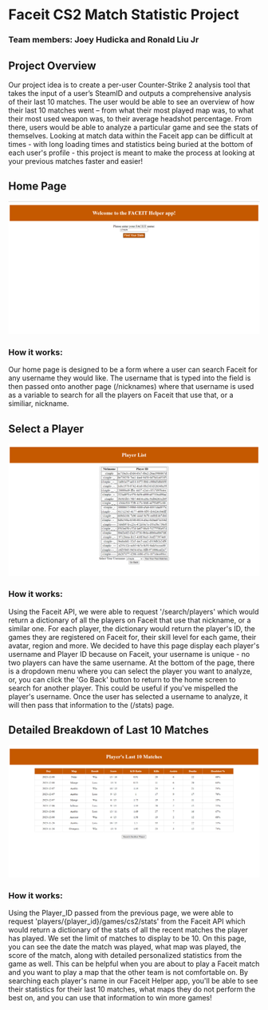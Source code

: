 # Faceit CS2 Match Statistic Project
### Team members: Joey Hudicka and Ronald Liu Jr

## Project Overview
Our project idea is to create a per-user Counter-Strike 2 analysis tool that takes the input of a user’s SteamID and outputs a comprehensive analysis of their last 10 matches. The user would be able to see an overview of how their last 10 matches went – from what their most played map was, to what their most used weapon was, to their average headshot percentage. From there, users would be able to analyze a particular game and see the stats of themselves. Looking at match data within the Faceit app can be difficult at times - with long loading times and statistics being buried at the bottom of each user's profile - this project is meant to make the process at looking at your previous matches faster and easier!

## Home Page
![home page](/faceit/page1.png)
### How it works:
Our home page is designed to be a form where a user can search Faceit for any username they would like. The username that is typed into the field is then passed onto another page (/nicknames) where that username is used as a variable to search for all the players on Faceit that use that, or a similiar, nickname.


## Select a Player
![player select](/faceit/page2.png)
### How it works:
Using the Faceit API, we were able to request '/search/players' which would return a dictionary of all the players on Faceit that use that nickname, or a similar one. For each player, the dictionary would return the player's ID, the games they are registered on Faceit for, their skill level for each game, their avatar, region and more. We decided to have this page display each player's username and Player ID because on Faceit, your username is unique - no two players can have the same username. At the bottom of the page, there is a dropdown menu where you can select the player you want to analyze, or, you can click the 'Go Back' button to return to the home screen to search for another player. This could be useful if you've mispelled the player's username. Once the user has selected a username to analyze, it will then pass that information to the (/stats) page.

## Detailed Breakdown of Last 10 Matches
![match breakdown](/faceit/page3.png)
### How it works:
Using the Player_ID passed from the previous page, we were able to request 'players/{player_id}/games/cs2/stats' from the Faceit API which would return a dictionary of the stats of all the recent matches the player has played. We set the limit of matches to display to be 10. On this page, you can see the date the match was played, what map was played, the score of the match, along with detailed personalized statistics from the game as well. This can be helpful when you are about to play a Faceit match and you want to play a map that the other team is not comfortable on. By searching each player's name in our Faceit Helper app, you'll be able to see their statistics for their last 10 matches, what maps they do not perform the best on, and you can use that information to win more games!
